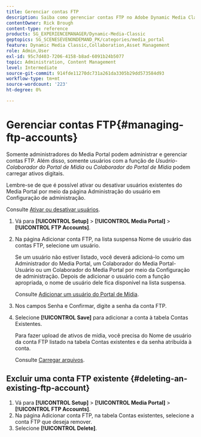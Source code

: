 ```yaml
---
title: Gerenciar contas FTP
description: Saiba como gerenciar contas FTP no Adobe Dynamic Media Classic.
contentOwner: Rick Brough
content-type: reference
products: SG_EXPERIENCEMANAGER/Dynamic-Media-Classic
geptopics: SG_SCENESEVENONDEMAND_PK/categories/media_portal
feature: Dynamic Media Classic,Collaboration,Asset Management
role: Admin,User
exl-id: 95c7d403-7206-4158-b8ad-6091b24b5077
topic: Administration, Content Management
level: Intermediate
source-git-commit: 914fde11270dc731a261da3305b29dd573584d93
workflow-type: tm+mt
source-wordcount: '223'
ht-degree: 0%

---
```


# Gerenciar contas FTP{#managing-ftp-accounts}

Somente administradores do Media Portal podem administrar e gerenciar contas FTP. Além disso, somente usuários com a função de *Usuário-Colaborador do Portal de Mídia* ou *Colaborador do Portal de Mídia* podem carregar ativos digitais.

Lembre-se de que é possível ativar ou desativar usuários existentes do Media Portal por meio da página Administração do usuário em Configuração de administração.

Consulte [Ativar ou desativar usuários](administration-setup.md#activating_or_deactivating_users).

1. Vá para **[!UICONTROL Setup]** > **[!UICONTROL Media Portal]** > **[!UICONTROL FTP Accounts]**.
1. Na página Adicionar conta FTP, na lista suspensa Nome de usuário das contas FTP, selecione um usuário.

   Se um usuário não estiver listado, você deverá adicioná-lo como um Administrador do Media Portal, um Colaborador do Media Portal-Usuário ou um Colaborador do Media Portal por meio da Configuração de administração. Depois de adicionar o usuário com a função apropriada, o nome de usuário dele fica disponível na lista suspensa.

   Consulte [Adicionar um usuário do Portal de Mídia](adding-media-portal-users.md#adding_a_media_portal_user).

1. Nos campos Senha e Confirmar, digite a senha da conta FTP.
1. Selecione **[!UICONTROL Save]** para adicionar a conta à tabela Contas Existentes.

   Para fazer upload de ativos de mídia, você precisa do Nome de usuário da conta FTP listado na tabela Contas existentes e da senha atribuída à conta.

   Consulte [Carregar arquivos](uploading-files.md#uploading_files).

## Excluir uma conta FTP existente {#deleting-an-existing-ftp-account}

1. Vá para **[!UICONTROL Setup]** > **[!UICONTROL Media Portal]** > **[!UICONTROL FTP Accounts]**.
1. Na página Adicionar conta FTP, na tabela Contas existentes, selecione a conta FTP que deseja remover.
1. Selecione **[!UICONTROL Delete]**.
